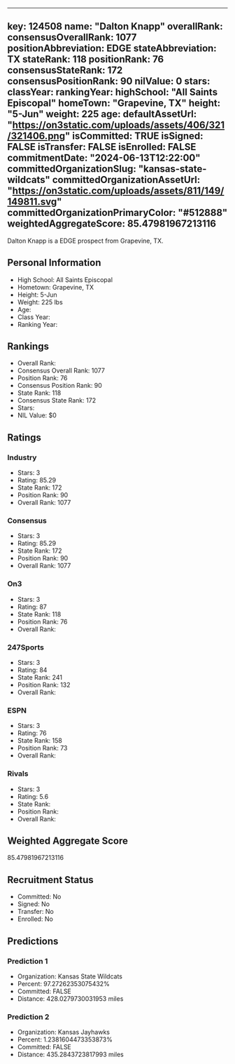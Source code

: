 ---
  key: 124508
  name: "Dalton Knapp"
  overallRank: 
  consensusOverallRank: 1077
  positionAbbreviation: EDGE
  stateAbbreviation: TX
  stateRank: 118
  positionRank: 76
  consensusStateRank: 172
  consensusPositionRank: 90
  nilValue: 0
  stars: 
  classYear: 
  rankingYear: 
  highSchool: "All Saints Episcopal"
  homeTown: "Grapevine, TX"
  height: "5-Jun"
  weight: 225
  age: 
  defaultAssetUrl: "https://on3static.com/uploads/assets/406/321/321406.png"
  isCommitted: TRUE
  isSigned: FALSE
  isTransfer: FALSE
  isEnrolled: FALSE
  commitmentDate: "2024-06-13T12:22:00"
  committedOrganizationSlug: "kansas-state-wildcats"
  committedOrganizationAssetUrl: "https://on3static.com/uploads/assets/811/149/149811.svg"
  committedOrganizationPrimaryColor: "#512888"
  weightedAggregateScore: 85.47981967213116
  ---
  
  Dalton Knapp is a EDGE prospect from Grapevine, TX.
  
  ## Personal Information
  - High School: All Saints Episcopal
  - Hometown: Grapevine, TX
  - Height: 5-Jun
  - Weight: 225 lbs
  - Age: 
  - Class Year: 
  - Ranking Year: 
  
  ## Rankings
  - Overall Rank: 
  - Consensus Overall Rank: 1077
  - Position Rank: 76
  - Consensus Position Rank: 90
  - State Rank: 118
  - Consensus State Rank: 172
  - Stars: 
  - NIL Value: $0
  
  ## Ratings
  
  ### Industry
  - Stars: 3
  - Rating: 85.29
  - State Rank: 172
  - Position Rank: 90
  - Overall Rank: 1077
  
  ### Consensus
  - Stars: 3
  - Rating: 85.29
  - State Rank: 172
  - Position Rank: 90
  - Overall Rank: 1077
  
  ### On3
  - Stars: 3
  - Rating: 87
  - State Rank: 118
  - Position Rank: 76
  - Overall Rank: 
  
  ### 247Sports
  - Stars: 3
  - Rating: 84
  - State Rank: 241
  - Position Rank: 132
  - Overall Rank: 
  
  ### ESPN
  - Stars: 3
  - Rating: 76
  - State Rank: 158
  - Position Rank: 73
  - Overall Rank: 
  
  ### Rivals
  - Stars: 3
  - Rating: 5.6
  - State Rank: 
  - Position Rank: 
  - Overall Rank: 
  
  ## Weighted Aggregate Score
  85.47981967213116
  
  ## Recruitment Status
  - Committed: No
  - Signed: No
  - Transfer: No
  - Enrolled: No
  
  
  
  ## Predictions
  
  ### Prediction 1
  - Organization: Kansas State Wildcats
  - Percent: 97.27262353075432%
  - Committed: FALSE
  - Distance: 428.0279730031953 miles
  
  ### Prediction 2
  - Organization: Kansas Jayhawks
  - Percent: 1.2381604473353873%
  - Committed: FALSE
  - Distance: 435.2843723817993 miles
  